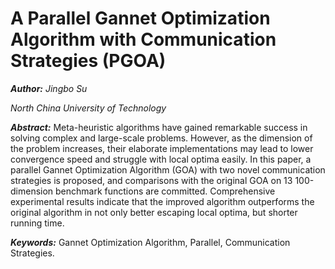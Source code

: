 # A Parallel Gannet Optimization Algorithm with Communication Strategies (PGOA)


***Author:*** *Jingbo Su*

*North China University of Technology*

***Abstract:*** Meta-heuristic algorithms have gained remarkable success in solving complex and large-scale problems. However, as the dimension of the problem increases, their elaborate implementations may lead to lower convergence speed and struggle with local optima easily. In this paper, a parallel Gannet Optimization Algorithm (GOA) with two novel communication strategies is proposed, and comparisons with the original GOA on 13 100-dimension benchmark functions are committed. Comprehensive experimental results indicate that the improved algorithm outperforms the original algorithm in not only better escaping local optima, but shorter running time.

***Keywords:*** Gannet Optimization Algorithm, Parallel, Communication Strategies.
